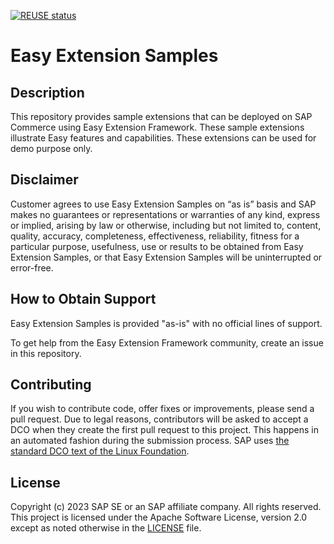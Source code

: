 [![REUSE status](https://api.reuse.software/badge/github.com/SAP-samples/easy-extension-samples)](https://api.reuse.software/info/github.com/SAP-samples/easy-extension-samples)

# Easy Extension Samples

## Description
This repository provides sample extensions that can be deployed on SAP Commerce using Easy Extension Framework.
These sample extensions illustrate Easy features and capabilities. These extensions can be used for demo purpose only.

## Disclaimer
Customer agrees to use Easy Extension Samples on “as is” basis and SAP makes no guarantees or representations or warranties of any kind, express or implied, arising by law or otherwise, including but not limited to, content, quality, accuracy, completeness, effectiveness, reliability, fitness for a particular purpose, usefulness, use or results to be obtained from Easy Extension Samples, or that Easy Extension Samples will be uninterrupted or error-free.

## How to Obtain Support
Easy Extension Samples is provided "as-is" with no official lines of support.

To get help from the Easy Extension Framework community, create an issue in this repository.

## Contributing
If you wish to contribute code, offer fixes or improvements, please send a pull request. Due to legal reasons, contributors will be asked to accept a DCO when they create the first pull request to this project. This happens in an automated fashion during the submission process. SAP uses [the standard DCO text of the Linux Foundation](https://developercertificate.org/).

## License
Copyright (c) 2023 SAP SE or an SAP affiliate company. All rights reserved. This project is licensed under the Apache Software License, version 2.0 except as noted otherwise in the [LICENSE](LICENSE) file.
